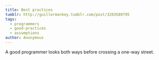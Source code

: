 ```yaml
---
title: Best practices
tumblr: http://guillermonkey.tumblr.com/post/3283589795
tags:
  - programmers
  - good-practices
  - assumptions
author: Anonymous
---
```


A good programmer looks both ways before crossing a one-way street.

